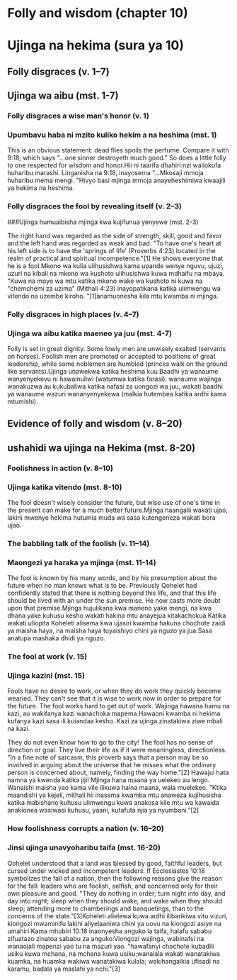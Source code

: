 # Folly and wisdom (chapter 10)
# Ujinga na hekima (sura ya 10)

## Folly disgraces (v. 1–7)
## Ujinga wa aibu (mst. 1-7)

### Folly disgraces a wise man's honor (v. 1)
### Upumbavu haba ni mzito kuliko hekim a na heshima (mst. 1)

This is an obvious statement: dead flies spoils the perfume. Compare it with 9:18, which says "...one sinner destroyeth much good." So does a little folly to one respected for wisdom and honor.Hii ni taarifa dhahiri:nzi waliokufa huharibu marashi. Linganisha na 9:18, inayosema "…Mkosaji mmoja huharibu mema mengi. "Hivyo basi mjinga mmoja anayeheshimiwa kwaajili ya hekima na heshima.

### Folly disgraces the fool by revealing itself (v. 2–3)
###Ujinga humuaibisha mjinga kwa kujifunua yenyewe (mst. 2-3)

The right hand was regarded as the side of strength, skill, good and favor and the left hand was regarded as weak and bad. "To have one's heart at his left side is to have the 'springs of life' (Proverbs 4:23) located in the realm of practical and spiritual incompetence."[1] He shows everyone that he is a fool.Mkono wa kulia ulihusishwa kama upande wenye nguvu, ujuzi, uzuri na kibali na mkono wa kushoto ulihusishwa kuwa mdhaifu na mbaya. "Kuwa na moyo wa mtu katika mkono wake wa kushoto ni kuwa na "chemchemi za uzima" (Mithali 4:23) inayopatikana katika ulimwengu wa vitendo na uzembe kiroho. "[1]anamuonesha kila mtu kwamba ni mjinga.

### Folly disgraces in high places (v. 4–7)
### Ujinga wa aibu katika maeneo ya juu (mst. 4-7)

Folly is set in great dignity. Some lowly men are unwisely exalted (servants on horses). Foolish men are promoted or accepted to positions of great leadership, while some noblemen are humbled (princes walk on the ground like servants).Ujinga unawekwa katika heshima kuu.Baadhi ya wanaume wanyenyekevu ni hawainuliwi (watumwa katika farasi). wanaume wajinga wanakuzwa au kukubaliwa katika nafasi za uongozi wa juu, wakati baadhi ya wanaume wazuri wananyenyekewa (malkia hutembea katika ardhi kama mtumishi).

## Evidence of folly and wisdom (v. 8–20)
## ushahidi wa ujinga na Hekima (mst. 8-20)

### Foolishness in action (v. 8–10)
### Ujinga katika vitendo (mst. 8-10)

The fool doesn't wisely consider the future, but wise use of one's time in the present can make for a much better future.Mjinga haangalii wakati ujao, lakini mwenye hekima hutumia muda wa sasa kutengeneza wakati bora ujao.

### The babbling talk of the foolish (v. 11–14)
### Maongezi ya haraka ya mjinga (mst. 11-14)

The fool is known by his many words, and by his presumption about the future when no man knows what is to be. Previously Qohelet had confidently stated that there is nothing beyond this life, and that this life should be lived with an under the sun premise. He now casts more doubt upon that premise.Mjinga hujulikana kwa maneno yake mengi, na kwa dhana yake kuhusu kesho wakati hakina mtu anayejua kitakachokua.Katika wakati uliopita Koheleti  alisema kwa ujasiri kwamba hakuna chochote zaidi ya maisha haya, na maisha haya tuyaishiyo chini ya nguzo ya jua.Sasa anatupa mashaka dhidi ya nguzo.

### The fool at work (v. 15)
### Ujinga kazini (mst. 15)

Fools have no desire to work, or when they do work they quickly become wearied. They can't see that it is wise to work now in order to prepare for the future. The fool works hard to get out of work. Wajinga hawana hamu na kazi, au wakifanya kazi  wanachoka mapema.Hawaoni kwamba ni hekima kufanya kazi sasa ili kuiandaa kesho. Kazi za ujinga zinatakiwa ziwe mbali na kazi.

They do not even know how to go to the city! The fool has no sense of direction or goal. They live their life as if it were meaningless, directionless. "In a fine note of sarcasm, this proverb says that a person may be so involved in arguing about the universe that he misses what the ordinary person is concerned about, namely, finding the way home."[2] Hawajui hata namna ya kwenda katika jiji! Mjinga hana maana ya uelekeo au lengo. Wanaishi maisha yao kama vile ilikuwa haina maana, wala muelekeo. "Ktika maandishi ya kejeli, mithali hii inasema kwamba mtu anaweza kujihusisha katika mabishano kuhusu ulimwengu kuwa anakosa kile mtu wa kawaida anakionea wasiwasi kuhusu, yaani, kutafuta njia ya nyumbani."[2]

### How foolishness corrupts a nation (v. 16–20)
### Jinsi ujinga unavyoharibu taifa (mst. 16-20)

Qohelet understood that a land was blessed by good, faithful leaders, but cursed under wicked and incompetent leaders. If Ecclesiastes 10:18 symbolizes the fall of a nation, then the following reasons give the reason for the fall: leaders who are foolish, selfish, and concerned only for their own pleasure and good. "They do nothing in order; turn night into day, and day into night; sleep when they should wake, and wake when they should sleep; attending more to chamberings and banquetings, than to the concerns of the state."[3]Koheleti alielewa kuwa ardhi ilibarikiwa vitu vizuri, kiongozi mwaminifu lakini aliyelaaniwa chini ya uovu na kiongozi asiye na umahiri.Kama mhubiri 10:18 inaonyesha anguko la taifa, halafu sababu zifuatazo zinatoa sababu za anguko:Viongozi wajinga, wabinafsi na wanaojali mapenzi yao tu na mazuri yao. "hawafanyi chochote kubadili usiku kuwa mchana, na mchana kuwa usiku;wanalala wakati wanatakiwa kuamka, na huamka wakiwa wanatakiwa kulala; wakihangaikia ufisadi na karamu, badala ya maslahi ya nchi."[3]